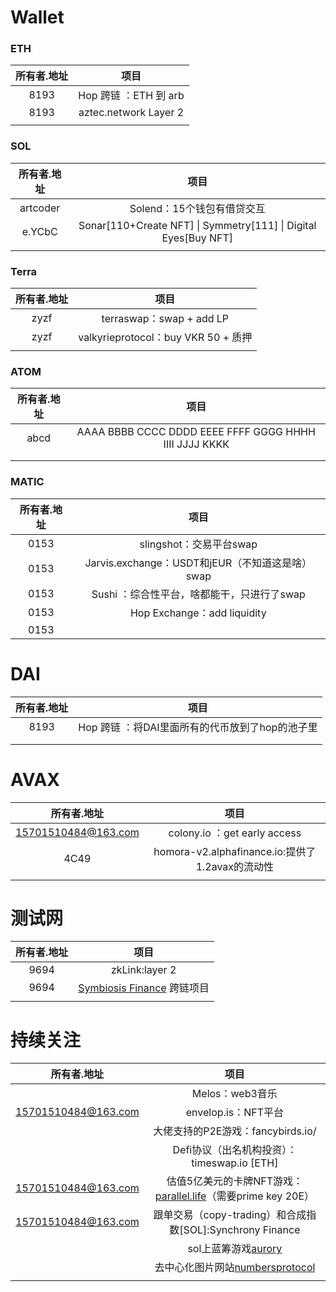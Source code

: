 # Wallet

### ETH

| 所有者.地址 |         项目          |
| :---------: | :-------------------: |
|    8193     | Hop 跨链 ：ETH 到 arb |
|    8193     | aztec.network Layer 2 |
|             |                       |

### SOL

| 所有者.地址 |                             项目                             |
| :---------: | :----------------------------------------------------------: |
|  artcoder   |                  Solend：15个钱包有借贷交互                  |
|   e.YCbC    | Sonar[110+Create NFT] \| Symmetry[111] \| Digital Eyes[Buy NFT] |
|             |                                                              |

### Terra

| 所有者.地址 |                项目                 |
| :---------: | :---------------------------------: |
|    zyzf     |      terraswap：swap + add LP       |
|    zyzf     | valkyrieprotocol：buy VKR 50 + 质押 |
|             |                                     |

### ATOM

| 所有者.地址 |                          项目                          |
| :---------: | :----------------------------------------------------: |
|    abcd     | AAAA BBBB CCCC DDDD EEEE FFFF GGGG HHHH IIII JJJJ KKKK |
|             |                                                        |
|             |                                                        |

### MATIC

| 所有者.地址 |                       项目                       |
| :---------: | :----------------------------------------------: |
|    0153     |             slingshot：交易平台swap              |
|    0153     | Jarvis.exchange：USDT和jEUR（不知道这是啥） swap |
|    0153     |    Sushi ：综合性平台，啥都能干，只进行了swap    |
|    0153     |           Hop Exchange：add liquidity            |
|    0153     |                                                  |



# DAI

| 所有者.地址 |                      项目                       |
| :---------: | :---------------------------------------------: |
|    8193     | Hop 跨链 ：将DAI里面所有的代币放到了hop的池子里 |
|             |                                                 |
|             |                                                 |



# AVAX

|     所有者.地址     |                      项目                       |
| :-----------------: | :---------------------------------------------: |
| 15701510484@163.com |          colony.io ：get early access           |
|        4C49         | homora-v2.alphafinance.io:提供了1.2avax的流动性 |
|                     |                                                 |



# 测试网

| 所有者.地址 |                             项目                             |
| :---------: | :----------------------------------------------------------: |
|    9694     |                        zkLink:layer 2                        |
|    9694     | [Symbiosis Finance](https://symbiosis.finance/?ref=block123) 跨链项目 |
|             |                                                              |

# 持续关注

|     所有者.地址     |                             项目                             |
| :-----------------: | :----------------------------------------------------------: |
|                     |                       Melos：web3音乐                        |
| 15701510484@163.com |                     envelop.is：NFT平台                      |
|                     |              大佬支持的P2E游戏：fancybirds.io/               |
|                     |         Defi协议（出名机构投资）：timeswap.io [ETH]          |
| 15701510484@163.com | 估值5亿美元的卡牌NFT游戏：[parallel.life](https://parallel.life/)（需要prime key 20E） |
| 15701510484@163.com |  跟单交易（copy-trading）和合成指数[SOL]:Synchrony Finance   |
|                     |        sol上蓝筹游戏[aurory](https://app.aurory.io/)         |
|                     | 去中心化图片网站[numbersprotocol](https://www.numbersprotocol.io/?ref=block123) |
|                     |                                                              |

